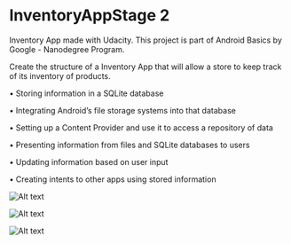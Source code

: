 # InventoryAppStage 2
Inventory App made with Udacity. This project is part of Android Basics by Google - Nanodegree Program.

Create the structure of a Inventory App that will allow a store to keep track of its inventory of products. 

• Storing information in a SQLite database

• Integrating Android’s file storage systems into that database

• Setting up a Content Provider and use it to access a repository of data

• Presenting information from files and SQLite databases to users

• Updating information based on user input

• Creating intents to other apps using stored information

![Alt text](https://lh3.googleusercontent.com/jetUq60oVJ1ChlEYBby41-wX4SiCaM7S8aSGNWmMoVLrnk5j9Dr4FMB2XrK4V_M1nJ5GSzKhqQonhXWGmIY--2jTNtz18EQE8tNIwBUd_RJcLkMsZlcPMU8QTfpQOam5r2VdXI4wW7wMSZ2BWOBI3o52m3JxIJd4-9-XVZRC2ixldkfXPt3TcAdaLgJXCdPiEI5Gd17B_wVYN482CY7W_coLj-mHOEBv96LUpMcdmTtMBskr1y1GCKrdIluVZNyBMCupnHxb5lm-8YIm2pkeiAiFvL1CLEiT93-aUgpMHokbQHz0pwQBgt_JyLTlggE8sOT6hwk3aak7pefDNyWgQuBIX_P-QaVpu2p8jgeRp5w-7ETFEYaeGcU5c979J2A2SrjZcbeM89bQKG_1aqnvjG_IDcw-b7u7HfapVdG9TfN4Q_0jroe_jcT2LtV40nRcbYUFMnV-F63P4OEB9_AHmSYbljFW8aa9HEqwiH3_VpfY4zyC5fQ8WRyYmuyx4GDtokAzBYGXY8ng87CPu7nph9dY_n4zXCMnmKlkatCHMnDaSZ-9dPel_ZzEyBXfkeaYD2daZwo3MH0MTGhpqHYApTfcHvqpYkz1JKHI105NTs0-OXEisIsZBlkQACEMLiGY86xyh2QtlYEaGgwI98fgIjBi=w341-h608-no "Screenshot 1")

![Alt text](https://lh3.googleusercontent.com/QJtHmdJdcN1LSUYbH4l8Ke_ZEL22dmR7PU4wLOCanF31UuXree6IcoIoLVYKsA5WVHokcRyDdIJgeINAnlc6jPslQbgtTP4H_jsltVCZxMz4c3lqcqg_Nr7uzCSbXw4hHRsfL3FBfW0LOPPr_8GEjnajLGKG0uVgnNUmoAZHej9znfYwOifN5sR4RqaU-nkLvDW9ZHZEosjKAmICDzSJPmiUt8KxPOkXFC_NTFexE5xO6wBghDhAjKrzzFuPH1XRybrFmsSbH1YEZHfdxmy-3JFzpGYfAF7UfzuiOgJWwUXT5gMwZXdm0MKCsbdWrPgwglXNV4Yw8yHjSke2ZmrDDP4m1YG4-1HvUxOnIC-pgIRvulJsvnQf7Cmp3myvh9uTI0YB9XZZ8J0vJ5OQmUxceSpsuxrFebz8YeJfOPhN7luk_vIhW4n3gTIy9I1w0rP3C1h24nEgM_xt1RwWOpht8Yw30tHqJW7RxhIC3GoK2vyy5s1aE8s2x3kr9O2xiJL63oN1d7-Z4GExrynF3zRQhVDIDEV4ClAH8YNMiycsU15lIaXOlaVkfreMl_QPmuFnDI3Mtn38BxI-fGODWRncQ5INX46ini5xXYBsV1sG0jVEwXfgnSv2WEj7vqQi9CH_v9Q-RhEK5GA-0V_IYCHAUwni=w341-h608-no "Screenshot 2")

![Alt text](https://lh3.googleusercontent.com/qTq9Of75RxWvI9dI4SL4jXhuUTukXzzFP_ddJgGYgkCHioDluYU0tb78XzV-L9SgD1jaoDd0F5SpmH527r94FhavLC2Ot1cf354q2cy2V_L6wlI9rNBIXLMEqXOPQfHHH3oYXGuDS20CZLuWghdrCdnGCBUW7ZXh3jzD9AJ40htqW9-5Xg9dOdhw9_DP22ne5-2t2y28jMl7xAJKcdkNMA2IrjpLGSIPUaiVlETUbkQt_VHUIxzXC2zNbPnux8wees9xZM150tM6ludAi6YYHUG-OI-K-nSMDhqmkSADhqHXm8CS47t7iPwKHF7ngpcu5G1BLcbeDEwf8gWqrDB7UZ9DPzhos_5Y5oLnD1t2GsyznYV4JlDmR2M2HhnkRWakH2cjundvQ51aT7TiSH2Kz88WNhREt3BBq6RaKDj2CgXwF7NlSKkrZdKaeqEjzL_7dSZhu4d8ZoPGmH3aBrD_SmInDVxAo8id7a3lmJ8Ott5wMPnDrNBYPA5SJzPvBRVFUSCpiEdBcgru18KhkACUfGiTN6jebMrkq35ATKbFB4LTivTxWsR0dPPMFlgLpTogqEFqGWVjjsZ-YNhUOx4lv6T09-fzZ6hKjsKlMIxevbvBTm6xGrG0jY6Wp3M_beGygwU6Ekg500sX02ZFRzgN_9TW=w341-h608-no "Screenshot 3")

